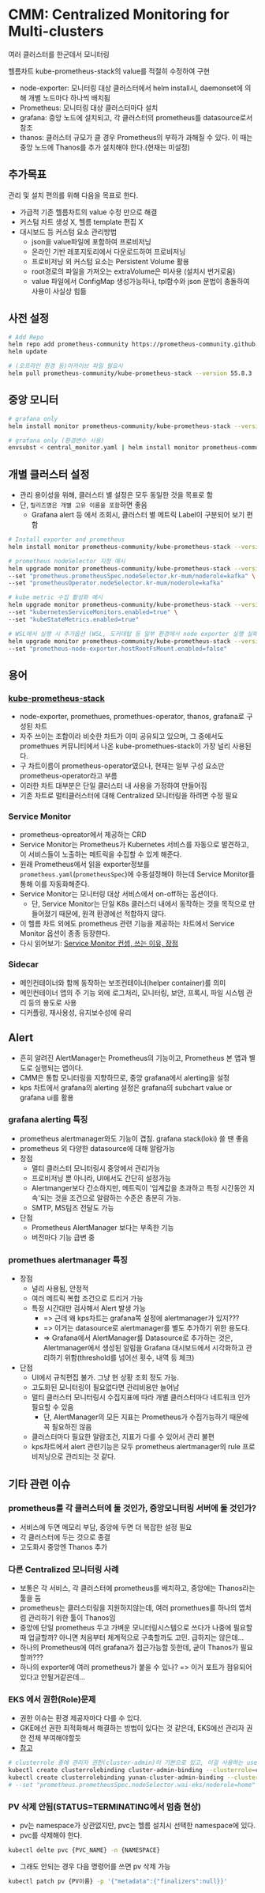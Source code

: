 # CMM: Centralized Monitoring for Multi-clusters

여러 클러스터를 한군데서 모니터링

헬름차트 kube-prometheus-stack의 value를 적절히 수정하여 구현

- node-exporter: 모니터링 대상 클러스터에서 helm install시, daemonset에 의해 개별 노드마다 하나씩 배치됨
- Prometheus: 모니터링 대상 클러스터마다 설치
- grafana: 중앙 노드에 설치되고, 각 클러스터의 prometheus를 datasource로서 참조
- thanos: 클러스터 규모가 클 경우 Prometheus의 부하가 과해질 수 있다. 이 때는 중앙 노드에 Thanos를 추가 설치해야 한다.(현재는 미설정)

## 추가목표

관리 및 설치 편의를 위해 다음을 목표로 한다.

- 가급적 기존 헬름차트의 value 수정 만으로 해결
- 커스텀 차트 생성 X, 헬름 template 편집 X
- 대시보드 등 커스텀 요소 관리방법
  - json을 value파일에 포함하여 프로비저닝
  - 온라인 기반 레포지토리에서 다운로드하여 프로비저닝
  - 프로비저닝 외 커스텀 요소는 Persistent Volume 활용
  - root경로의 파일을 가져오는 extraVolume은 미사용 (설치시 번거로움)
  - value 파일에서 ConfigMap 생성가능하나, tpl함수와 json 문법이 충돌하여 사용이 사실상 힘듦

## 사전 설정

```sh
# Add Repo
helm repo add prometheus-community https://prometheus-community.github.io/helm-charts
helm update

# (오프라인 환경 등)아카이브 파일 필요시
helm pull prometheus-community/kube-prometheus-stack --version 55.8.3
```

## 중앙 모니터

```sh
# grafana only
helm install monitor prometheus-community/kube-prometheus-stack --version 55.8.3 -n monitor -f central_monitor.yaml

# grafana only (환경변수 사용)
envsubst < central_monitor.yaml | helm install monitor prometheus-community/kube-prometheus-stack --version 55.8.3 -n monitor -f -
```

## 개별 클러스터 설정

- 관리 용이성을 위해, 클러스터 별 설정은 모두 동일한 것을 목표로 함
- 단, `릴리즈명은 개별 고유 이름을 포함`하면 좋음
  - Grafana alert 등 에서 조회시, 클러스터 별 메트릭 Label이 구분되어 보기 편함

```sh
# Install exporter and prometheus 
helm install monitor prometheus-community/kube-prometheus-stack --version 55.8.3 -f each_cluster.yaml -n monitor 

# prometheus nodeSelector 지정 예시
helm upgrade monitor prometheus-community/kube-prometheus-stack --version 55.8.3 -f each_cluster.yaml -n monitor \
--set "prometheus.prometheusSpec.nodeSelector.kr-mum/noderole=kafka" \
--set "prometheusOperator.nodeSelector.kr-mum/noderole=kafka"

# kube metric 수집 활성화 예시
helm upgrade monitor prometheus-community/kube-prometheus-stack --version 55.8.3 -f each_cluster.yaml -n monitor \
--set "kubernetesServiceMonitors.enabled=true" \
--set "kubeStateMetrics.enabled=true"

# WSL에서 실행 시 추가옵션 (WSL, 도커데탑 등 일부 환경에서 node exporter 실행 실패시에만 사용)
helm upgrade monitor prometheus-community/kube-prometheus-stack --version 55.8.3 -f each_cluster.yaml -n monitor \
--set "prometheus-node-exporter.hostRootFsMount.enabled=false"
```

## 용어

### [kube-prometheus-stack](https://artifacthub.io/packages/helm/prometheus-community/kube-prometheus-stack?modal=install)

- node-exporter, promethues, promethues-operator, thanos, grafana로 구성된 차트
- 자주 쓰이는 조합이라 비슷한 차트가 이미 공유되고 있으며, 그 중에서도 promethues 커뮤니티에서 나온 kube-promethues-stack이 가장 널리 사용된다.
- 구 차트이름이 prometheus-operator였으나, 현재는 일부 구성 요소만 prometheus-operator라고 부름
- 이러한 차트 대부분은 단일 클러스터 내 사용을 가정하여 만들어짐
- 기존 차트로 멀티클러스터에 대해 Centralized 모니터링을 하려면 수정 필요

### Service Monitor

- prometheus-opreator에서 제공하는 CRD
- Service Monitor는 Prometheus가 Kubernetes 서비스를 자동으로 발견하고, 이 서비스들이 노출하는 메트릭을 수집할 수 있게 해준다.
- 원래 Prometheus에서 읽을 exporter정보를 `prometheus.yaml`(`prometheusSpec`)에 수동설정해야 하는데 Service Monitor를 통해 이를 자동화해준다.
- Service Monitor는 모니터링 대상 서비스에서 on-off하는 옵션이다.
  - 단, Service Monitor는 단일 K8s 클러스터 내에서 동작하는 것을 목적으로 만들어졌기 때문에, 원격 환경에선 적합하지 않다.
- 이 헬름 차트 외에도 prometheus 관련 기능을 제공하는 차트에서 Service Monitor 옵션이 종종 등장한다.
- 다시 읽어보기: [Service Monitor 컨셉, 쓰는 이유, 장점](https://jerryljh.medium.com/prometheus-servicemonitor-98ccca35a13e)

### Sidecar

- 메인컨테이너와 함께 동작하는 보조컨테이너(helper container)를 의미
- 메인컨테이너 앱의 주 기능 외에 로그처리, 모니터링, 보안, 프록시, 파일 시스템 관리 등의 용도로 사용
- 디커플링, 재사용성, 유지보수성에 유리

## Alert

- 흔히 알려진 AlertManager는 Prometheus의 기능이고, Prometheus 본 앱과 별도로 실행되는 앱이다.
- CMM은 통합 모니터링을 지향하므로, 중앙 grafana에서 alerting을 설정
- kps 차트에서 grafana의 alerting 설정은 grafana의 subchart value or grafana ui를 활용

### grafana alerting 특징

- prometheus alertmanager와도 기능이 겹침. grafana stack(loki) 쓸 땐 좋음
- prometheus 외 다양한 datasource에 대해 알람가능
- 장점
  - 멀티 클러스터 모니터링시 중앙에서 관리가능
  - 프로비저닝 뿐 아니라, UI에서도 간단히 설정가능
  - Alertmanger보다 간소하지만, 메트릭이 '임계값을 초과하고 특정 시간동안 지속'되는 것을 조건으로 알람하는 수준은 충분히 가능.
  - SMTP, MS팀즈 전달도 가능
- 단점
  - Prometheus AlertManager 보다는 부족한 기능
  - 버전마다 기능 급변 중

### promethues alertmanager 특징

- 장점
  - 널리 사용됨, 안정적
  - 여러 메트릭 복합 조건으로 트리거 가능
  - 특정 시간대만 검사해서 Alert 발생 가능
    - => 근데 왜 kps차트는 grafana쪽 설정에 alertmanager가 있지???
    - => 이거는 datasource로 alertmanager를 별도 추가하기 위한 용도다.
    - => Grafana에서 AlertManager를 Datasource로 추가하는 것은, Alertmanager에서 생성된 알림을 Grafana 대시보드에서 시각화하고 관리하기 위함(threshold를 넘어선 횟수, 내역 등 체크)
- 단점
  - UI에서 규칙편집 불가. 그냥 현 상황 조회 정도 가능.
  - 고도화된 모니터링이 필요없다면 관리비용만 늘어남
  - 멀티 클러스터 모니터링시 수집지표에 따라 개별 클러스터마다 네트워크 인가 필요할 수 있음
    - 단, AlertManager의 모든 지표는 Prometheus가 수집가능하기 때문에 꼭 필요하진 않음
  - 클러스터마다 필요한 알람조건, 지표가 다를 수 있어서 관리 불편
  - kps차트에서 alert 관련기능은 모두 prometheus alertmanager의 rule 프로비저닝으로 관리되는 것 같다.

## 기타 관련 이슈

### prometheus를 각 클러스터에 둘 것인가, 중앙모니터링 서버에 둘 것인가?

- 서비스에 두면 메모리 부담, 중앙에 두면 더 복잡한 설정 필요
- 각 클러스터에 두는 것으로 종결
- 고도화시 중앙엔 Thanos 추가

### 다른 Centralized 모니터링 사례

- 보통은 각 서비스, 각 클러스터에 prometheus를 배치하고, 중앙에는 Thanos라는 툴을 둠
- prometheus는 클러스터링을 지원하지않는데, 여러 promethues를 하나의 앱처럼 관리하기 위한 툴이 Thanos임
- 중앙에 단일 prometheus 두고 가벼운 모니터링시스템으로 쓰다가 나중에 필요할 때 업글할까? 아니면 처음부터 체계적으로 구축할까도 고민. 급하지는 않은데...
- 하나의 Prometheus에 여러 grafana가 접근가능할 듯한데, 굳이 Thanos가 필요할까???
- 하나의 exporter에 여러 prometheus가 붙을 수 있나? => 이거 포트가 점유되어있다고 안될거같은데...

### EKS 에서 권한(Role)문제

- 권한 이슈는 환경 제공자마다 다를 수 있다.
- GKE에선 권한 최적화해서 해결하는 방법이 있다는 것 같은데, EKS에선 관리자 권한 전체 부여해야할듯
- [참고](https://github.com/prometheus-operator/prometheus-operator/issues/1189)

```sh
# clusterrole 중에 관리자 권한(cluster-admin)이 기본으로 있고, 이걸 사용하는 user에게 clusterbinding으로 연결해준다.
kubectl create clusterrolebinding cluster-admin-binding --clusterrole=cluster-admin --user=your.email@address.com 
kubectl create clusterrolebinding yunan-cluster-admin-binding --clusterrole=cluster-admin --user=yunan_all
# --set "prometheus.prometheusSpec.nodeSelector.wai-eks/noderole=home" \
```

### PV 삭제 안됨(STATUS=TERMINATING에서 멈춤 현상)

- pv는 namespace가 상관없지만, pvc는 헬름 설치시 선택한 namespace에 있다.
- pvc를 삭제해야 한다.

```sh
kubectl delte pvc {PVC_NAME} -n {NAMESPACE}
```

- 그래도 안되는 경우 다음 명령어를 쓰면 pv 삭제 가능

```sh
kubectl patch pv {PV이름} -p '{"metadata":{"finalizers":null}}'
```
